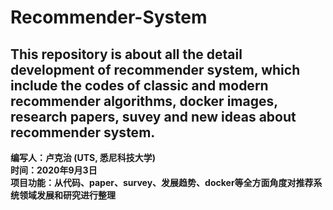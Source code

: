 # Recommender-System
## This repository is about all the detail development of recommender system, which include the codes of classic and modern recommender algorithms, docker images, research papers, suvey and new ideas about recommender system.
**编写人：卢克治 (UTS, 悉尼科技大学)<br>时间：2020年9月3日<br>项目功能：从代码、paper、survey、发展趋势、docker等全方面角度对推荐系统领域发展和研究进行整理<br>**

